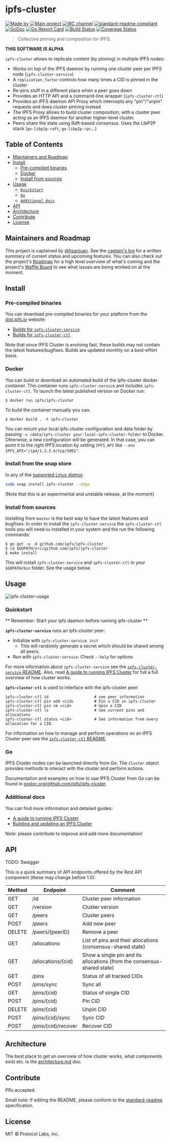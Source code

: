 # ipfs-cluster


[![Made by](https://img.shields.io/badge/made%20by-Protocol%20Labs-blue.svg?style=flat-square)](https://protocol.ai)
[![Main project](https://img.shields.io/badge/project-ipfs-blue.svg?style=flat-square)](http://github.com/ipfs/ipfs)
[![IRC channel](https://img.shields.io/badge/freenode-%23ipfs--cluster-blue.svg?style=flat-square)](http://webchat.freenode.net/?channels=%23ipfs-cluster)
[![standard-readme compliant](https://img.shields.io/badge/standard--readme-OK-green.svg?style=flat-square)](https://github.com/RichardLitt/standard-readme)
[![GoDoc](https://godoc.org/github.com/ipfs/ipfs-cluster?status.svg)](https://godoc.org/github.com/ipfs/ipfs-cluster)
[![Go Report Card](https://goreportcard.com/badge/github.com/ipfs/ipfs-cluster)](https://goreportcard.com/report/github.com/ipfs/ipfs-cluster)
[![Build Status](https://travis-ci.org/ipfs/ipfs-cluster.svg?branch=master)](https://travis-ci.org/ipfs/ipfs-cluster)
[![Coverage Status](https://coveralls.io/repos/github/ipfs/ipfs-cluster/badge.svg?branch=master)](https://coveralls.io/github/ipfs/ipfs-cluster?branch=master)


> Collective pinning and composition for IPFS.

**THIS SOFTWARE IS ALPHA**

`ipfs-cluster` allows to replicate content (by pinning) in multiple IPFS nodes:

* Works on top of the IPFS daemon by running one cluster peer per IPFS node (`ipfs-cluster-service`)
* A `replication_factor` controls how many times a CID is pinned in the cluster
* Re-pins stuff in a different place when a peer goes down
* Provides an HTTP API and a command-line wrapper (`ipfs-cluster-ctl`)
* Provides an IPFS daemon API Proxy which intercepts any "pin"/"unpin" requests and does cluster pinning instead
* The IPFS Proxy allows to build cluster composition, with a cluster peer acting as an IPFS daemon for another higher-level cluster.
* Peers share the state using Raft-based consensus. Uses the LibP2P stack (`go-libp2p-raft`, `go-libp2p-rpc`...)


## Table of Contents

- [Maintainers and Roadmap](#maintainers-and-roadmap)
- [Install](#install)
  - [Pre-compiled binaries](#pre-compiled-binaries)
  - [Docker](#docker)
  - [Install from sources](#install-from-sources)
- [Usage](#usage)
  - [`Quickstart`](#quickstart)
  - [`Go`](#go)
  - [`Additional docs`](#additional-docs)
- [API](#api)
- [Architecture](#api)
- [Contribute](#contribute)
- [License](#license)


## Maintainers and Roadmap

This project is captained by [@hsanjuan](https://github.com/hsanjuan). See the [captain's log](CAPTAIN.LOG.md) for a written summary of current status and upcoming features. You can also check out the project's [Roadmap](ROADMAP.md) for a high level overview of what's coming and the project's [Waffle Board](https://waffle.io/ipfs/ipfs-cluster) to see what issues are being worked on at the moment.

## Install

### Pre-compiled binaries

You can download pre-compiled binaries for your platform from the [dist.ipfs.io](https://dist.ipfs.io) website:

* [Builds for `ipfs-cluster-service`](https://dist.ipfs.io/#ipfs-cluster-service)
* [Builds for `ipfs-cluster-ctl`](https://dist.ipfs.io/#ipfs-cluster-ctl)

Note that since IPFS Cluster is evolving fast, these builds may not contain the latest features/bugfixes. Builds are updated monthly on a best-effort basis.

### Docker

You can build or download an automated build of the ipfs-cluster docker container. This container runs `ipfs-cluster-service` and includes `ipfs-cluster-ctl`. To launch the latest published version on Docker run:

`$ docker run ipfs/ipfs-cluster`

To build the container manually you can:

`$ docker build . -t ipfs-cluster`

You can mount your local ipfs-cluster configuration and data folder by passing `-v /data/ipfs-cluster your-local-ipfs-cluster-folder` to Docker. Otherwise, a new configuration will be generated. In that case, you can point it to the right IPFS location by setting `IPFS_API` like `--env IPFS_API="/ip4/1.2.3.4/tcp/5001"`.

### Install from the snap store

In any of the [supported Linux distros](https://snapcraft.io/docs/core/install):

```bash
sudo snap install ipfs-cluster --edge
```

(Note that this is an experimental and unstable release, at the moment)

### Install from sources

Installing from `master` is the best way to have the latest features and bugfixes. In order to install the `ipfs-cluster-service` the `ipfs-cluster-ctl` tools you will need `Go` installed in your system and the run the following commands:

```
$ go get -u -d github.com/ipfs/ipfs-cluster
$ cd $GOPATH/src/github.com/ipfs/ipfs-cluster
$ make install
```

This will install `ipfs-cluster-service` and `ipfs-cluster-ctl` in your `$GOPATH/bin` folder. See the usage below.

## Usage

![ipfs-cluster-usage](https://ipfs.io/ipfs/QmVMKD39fYJG9QGyyFkGN3QuZRg3EfuuxqkG1scCo9ZUHp/cluster-mgmt.gif)

### Quickstart

** Remember: Start your ipfs daemon before running ipfs-cluster **

**`ipfs-cluster-service`** runs an ipfs-cluster peer:

- Initialize with `ipfs-cluster-service init`
    - This will randomly generate a secret which should be shared among all peers.
- Run with `ipfs-cluster-service`. Check `--help` for options

For more information about `ipfs-cluster-service` see the [`ipfs-cluster-service` README](ipfs-cluster-service/dist/README.md). Also, read [A guide to running IPFS Cluster](docs/ipfs-cluster-guide.md) for full a full overview of how cluster works.

**`ipfs-cluster-ctl`** is used to interface with the ipfs-cluster peer:

```
ipfs-cluster-ctl id                    # see peer information
ipfs-cluster-ctl pin add <cid>         # Pin a CID in ipfs-cluster
ipfs-cluster-ctl pin rm <cid>          # Upin a CID
ipfs-cluster-ctl ls                    # See current pins and allocations
ipfs-cluster-ctl status <cid>          # See information from every allocation for a CID.
```

For information on how to manage and perform operations on an IPFS Cluster peer see the [`ipfs-cluster-ctl` README](ipfs-cluster-ctl/dist/README.md).

### Go

IPFS Cluster nodes can be launched directly from Go. The `Cluster` object provides methods to interact with the cluster and perform actions.

Documentation and examples on how to use IPFS Cluster from Go can be found in [godoc.org/github.com/ipfs/ipfs-cluster](https://godoc.org/github.com/ipfs/ipfs-cluster).

### Additional docs

You can find more information and detailed guides:

* [A guide to running IPFS Cluster](docs/ipfs-cluster-guide.md)
* [Building and updating an IPFS Cluster](docs/HOWTO_build_and_update_a_cluster.md)

Note: please contribute to improve and add more documentation!

## API

TODO: Swagger

This is a quick summary of API endpoints offered by the Rest API component (these may change before 1.0):

|Method|Endpoint            |Comment|
|------|--------------------|-------|
|GET   |/id                 |Cluster peer information|
|GET   |/version            |Cluster version|
|GET   |/peers              |Cluster peers|
|POST  |/peers              |Add new peer|
|DELETE|/peers/{peerID}     |Remove a peer|
|GET   |/allocations        |List of pins and their allocations (consensus-shared state)|
|GET   |/allocations/{cid}  |Show a single pin and its allocations (from the consensus-shared state)|
|GET   |/pins               |Status of all tracked CIDs|
|POST  |/pins/sync          |Sync all|
|GET   |/pins/{cid}         |Status of single CID|
|POST  |/pins/{cid}         |Pin CID|
|DELETE|/pins/{cid}         |Unpin CID|
|POST  |/pins/{cid}/sync    |Sync CID|
|POST  |/pins/{cid}/recover |Recover CID|


## Architecture

The best place to get an overview of how cluster works, what components exist etc. is the [architecture.md](architecture.md) doc.

## Contribute

PRs accepted.

Small note: If editing the README, please conform to the [standard-readme](https://github.com/RichardLitt/standard-readme) specification.

## License

MIT © Protocol Labs, Inc.
